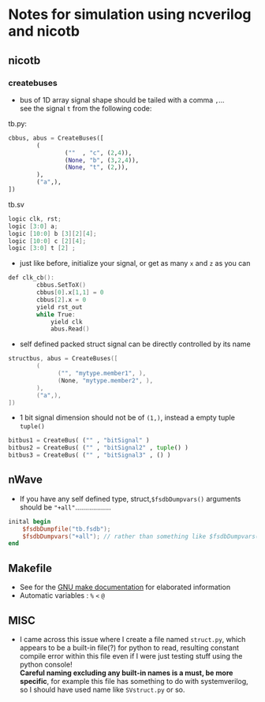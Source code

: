 # Notes for simulation using ncverilog and nicotb


## nicotb
### createbuses
* bus of 1D array signal shape should be tailed with a comma `,`...\
see the signal `t` from the following code:

tb.py:
```python
cbbus, abus = CreateBuses([             
        (                               
                (""  , "c", (2,4)),     
                (None, "b", (3,2,4)),   
                (None, "t", (2,)),      
        ),                              
        ("a",),                         
])                                      
```
tb.sv
```verilog                               
logic clk, rst;                
logic [3:0] a;                 
logic [10:0] b [3][2][4];      
logic [10:0] c [2][4];         
logic [3:0] t [2] ;            
```
* just like before, initialize your signal, or get as many `x` and `z` as you can
```verilog
def clk_cb():                
        cbbus.SetToX()       
        cbbus[0].x[1,1] = 0  
        cbbus[2].x = 0       
        yield rst_out        
        while True:          
            yield clk        
            abus.Read()      
```
* self defined packed struct signal can be directly controlled by its name
```verilog
structbus, abus = CreateBuses([
        (  
              ("", "mytype.member1", ),
              (None, "mytype.member2", ),
        ),
        ("a",),
])
```
* 1 bit signal dimension should not be of `(1,)`, instead a empty tuple `tuple()`
```python
bitbus1 = CreateBus( ("" , "bitSignal" )
bitbus2 = CreateBus( ("" , "bitSignal2" , tuple() )
bitbus3 = CreateBus( ("" , "bitSignal3" , () )
```

## nWave
* If you have any self defined type, struct,`$fsdbDumpvars()` arguments should be `"+all"`..................
```verilog
inital begin
    $fsdbDumpfile("tb.fsdb");
    $fsdbDumpvars("+all"); // rather than something like $fsdbDumpvars(0,tb,'+mda');
end
```

## Makefile
* See for the [GNU make documentation](http://www.gnu.org/software/make/manual/make.html#Goals) for elaborated information
* Automatic variables : `%` `<` `@` 
## MISC
* I came across this issue where I create a file named `struct.py`, which appears to be a built-in file(?) for 
python to read, resulting constant compile error within this file even if I were just testing stuff using the python console!  
**Careful naming excluding any built-in names is a must, be more specific**, for example this file has something to do with systemverilog,
so I should have used name like `SVstruct.py` or so.
